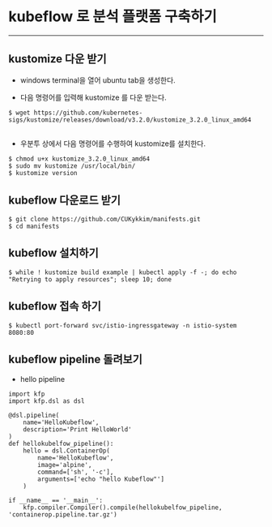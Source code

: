 # kubeflow 로 분석 플랫폼 구축하기

---

## kustomize 다운 받기

- windows terminal을 열어 ubuntu tab을 생성한다.

- 다음 명령어를 입력해 kustomize 를 다운 받는다.

```
$ wget https://github.com/kubernetes-sigs/kustomize/releases/download/v3.2.0/kustomize_3.2.0_linux_amd64
```

##

- 우분투 상에서 다음 명령어를 수행하여 kustomize를 설치한다.

```
$ chmod u+x kustomize_3.2.0_linux_amd64
$ sudo mv kustomize /usr/local/bin/
$ kustomize version
```

## kubeflow 다운로드 받기

```
$ git clone https://github.com/CUKykkim/manifests.git
$ cd manifests
```

## kubeflow 설치하기

```
$ while ! kustomize build example | kubectl apply -f -; do echo "Retrying to apply resources"; sleep 10; done
```


## kubeflow 접속 하기

```
$ kubectl port-forward svc/istio-ingressgateway -n istio-system 8080:80
```


## kubeflow pipeline 돌려보기


- hello pipeline

```
import kfp
import kfp.dsl as dsl

@dsl.pipeline(
    name='HelloKubeflow',
    description='Print HelloWorld'
)
def hellokubelfow_pipeline():
    hello = dsl.ContainerOp(
        name='HelloKubeflow',
        image='alpine',
        command=['sh', '-c'],
        arguments=['echo "hello Kubeflow"']
    )

if __name__ == '__main__':
    kfp.compiler.Compiler().compile(hellokubelfow_pipeline, 'containerop.pipeline.tar.gz')
```